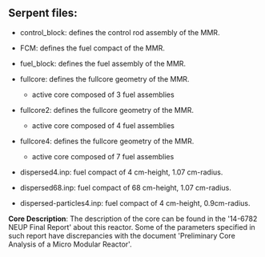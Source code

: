 Serpent files:
--------------
* control_block: defines the control rod assembly of the MMR.
* FCM: defines the fuel compact of the MMR.
* fuel_block: defines the fuel assembly of the MMR.
* fullcore: defines the fullcore geometry of the MMR. 
	- active core composed of 3 fuel assemblies
* fullcore2: defines the fullcore geometry of the MMR.
	- active core composed of 4 fuel assemblies

* fullcore4: defines the fullcore geometry of the MMR.
	- active core composed of 7 fuel assemblies

* dispersed4.inp: fuel compact of 4 cm-height, 1.07 cm-radius.
* dispersed68.inp: fuel compact of 68 cm-height, 1.07 cm-radius.
* dispersed-particles4.inp: fuel compact of 4 cm-height, 0.9cm-radius.

**Core Description**: The description of the core can be found in the '14-6782 NEUP Final Report' about this reactor.
Some of the parameters specified in such report have discrepancies with the document 'Preliminary Core Analysis of a Micro Modular Reactor'.